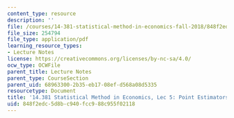 ```yaml
---
content_type: resource
description: ''
file: /courses/14-381-statistical-method-in-economics-fall-2018/848f2edc5d8bc940fcc988c955f02118_MIT14_381F18_lec5.pdf
file_size: 254794
file_type: application/pdf
learning_resource_types:
- Lecture Notes
license: https://creativecommons.org/licenses/by-nc-sa/4.0/
ocw_type: OCWFile
parent_title: Lecture Notes
parent_type: CourseSection
parent_uid: 68963300-2b35-eb17-08ef-d568a08d5335
resourcetype: Document
title: '14.381 Statistical Method in Economics, Lec 5: Point Estimators'
uid: 848f2edc-5d8b-c940-fcc9-88c955f02118
---
```

